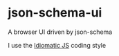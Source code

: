 # json-schema-ui
A browser UI driven by json-schema

I use the [Idiomatic JS](https://github.com/rwaldron/idiomatic.js) coding style

